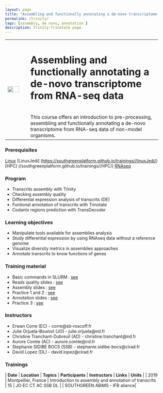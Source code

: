 ```yaml
---
layout: page
title: "Assembling and functionally annotating a de-novo transcriptome from RNA-seq data"
permalink: /trinity/
tags: [assembly, de novo, annotation ]
description: Trinity-Trinotate page
---
```

<table class="table-contact">
<tr>
<td width="15%"><img width="80%" src="{{ site.url }}/images/TrinotateLogo.png" alt="" />
</td>
<td>
<h1> Assembling and functionally annotating a de-novo transcriptome from RNA-seq data </h1><br />
This course offers an introduction to pre-processing, assembling and functionally annotating a de-novo transcriptome from RNA-seq data of non-model organisms.
</td>
</tr>
</table>

### Prerequisites
[Linux](https://southgreenplatform.github.io/trainings/linux/)
[LinuxJedi] (https://southgreenplatform.github.io/trainings//linuxJedi/)
[HPC] (/southgreenplatform.github.io/trainings//HPC/)
[RNAseq](https://southgreenplatform.github.io/trainings/rnaseq/)

<div id="colonne1">
<h3>Program</h3>
<ul>
<li> Transcrits assembly with Trinity  </li>
<li> Checking assembly quality  </li>
<li> Differential expression analysis of transcrits (DE)  </li>
<li> Funtional annotation of transcrits with Trinotate </li> 
<li> Codants regions prediction with TransDecoder </li>
</ul>
</div>

<div id="colonne2">
<h3>Learning objectives</h3>
<ul>
<li> Manipulate tools available for assemblies analysis </li>
<li> Study differential expression by using RNAseq data without a reference genome </li>
<li> Visualize diversity metrics in assemblies approaches </li>
<li> Annotate transcrits to know functions of genes  </li>
</ul>
</div>


<div id="colonne3">
<h3>Training material</h3>
<ul>
<li>Basic commands in SLURM : <a target="_blank" href="{{ site.url }}/slurm/">see</a></li>   
<li>Reads quality slides : <a target="_blank" href="{{ site.url }}/files/cleaning_2019.pdf">see</a></li>
<li>Assembly slides : <a target="_blank" href="{{ site.url }}/files/trinity_2019.pdf">see</a></li>
<li>Practice 1 and 2 : <a target="_blank" href="{{ site.url }}/trinityTrinotate/TP-trinity">see</a> </li>
<li>Annotation slides : <a target="_blank" href="{{ site.url }}/files/trinotate_2019.pdf">see</a></li>
<li>Practice 3 : <a target="_blank" href="{{ site.url }}/trinityTrinotate/TP-annotation">see</a> </li>
</ul>
</div>

<div id="nextInline" class="clearfix">
<h3>Instructors</h3>
<ul>
    <li> Erwan Corre (EC) - corre@sb-roscoff.fr </li>
    <li> Julie Orjuela-Bouniol (JO) - julie.orjuela@ird.fr</li> 
    <li> Christine Tranchant-Dubreuil (AD) - christine.tranchant@ird.fr </li>
    <li> Aurore Comte (AC) - aurore.comte@ird.fr</li>
    <li> Stephanie SIDIBE BOCS (SSB) -  stephanie.sidibe-bocs@cirad.fr </li>
    <li> David Lopez (DL) -  david.lopez@cirad.fr </li>
</ul>
</div>

### Trainings
 
| **Date** | **Location** | **Topics** | **Participants** | **Instructors** | **Links** | **Units** |
| 2019 | Montpellier, France |  Introduction to assembly and annotation of transcrits | 15 | JO EC CT AC SSB DL | | SOUTHGREEN ABiMS - IFB aliance|
